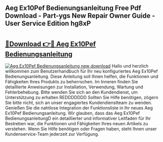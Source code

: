 ## Aeg Ex10Pef Bedienungsanleitung Free Pdf Download - Part-ygs New Repair Owner Guide - User Service Edition hg8xP

# <h2><a href="http://df2y75.blite.top/?on=Aeg+Ex10Pef+Bedienungsanleitung">🔗Download 👉🔴 Aeg Ex10Pef Bedienungsanleitung</a></h2>

[![Aeg Ex10Pef Bedienungsanleitung new download](https://i.imgur.com/lujVjoI.png)](http://df2y75.blite.top/?on=Aeg+Ex10Pef+Bedienungsanleitung)
Hallo und herzlich willkommen zum Benutzerhandbuch für Ihr neu konfiguriertes Aeg Ex10Pef Bedienungsanleitung. Diese Anleitung soll Ihnen helfen, die Funktionen und Fähigkeiten Ihres Produkts zu beherrschen. Im Inneren finden Sie detaillierte Anweisungen zur Installation, Verwendung, Wartung und Fehlerbehebung. Bitte wenden Sie sich an den Kundendienst, um Unterstützung zu erhalten REDDDDDDD Sollten Sie Hilfe benötigen, zögern Sie bitte nicht, sich an unser engagiertes Kundendienstteam zu wenden. Genießen Sie die nahtlose Integration der Funktionsliste in Ihr neues Aeg Ex10Pef Bedienungsanleitung. Wir glauben, dass das Aeg Ex10Pef BedienungsanleitungD ein detaillierter und informativer Leitfaden für Ihr Bestreben war, die Funktionen und Fähigkeiten Ihres neuen Artikels zu verstehen. Wenn Sie Hilfe benötigen oder Fragen haben, steht Ihnen unser Kundenservice-Team jederzeit zur Verfügung.
